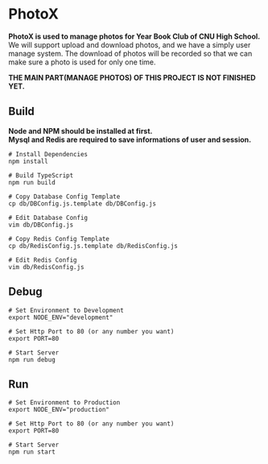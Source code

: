# PhotoX
**PhotoX is used to manage photos for Year Book Club of CNU High School.**  
We will support upload and download photos, and we have a simply user manage system. The download of photos will be recorded so that we can make sure a photo is used for only one time.  

**THE MAIN PART(MANAGE PHOTOS) OF THIS PROJECT IS NOT FINISHED YET.**  

## Build
**Node and NPM should be installed at first.**  
**Mysql and Redis are required to save informations of user and session.**  
```shell script
# Install Dependencies
npm install

# Build TypeScript
npm run build

# Copy Database Config Template
cp db/DBConfig.js.template db/DBConfig.js

# Edit Database Config
vim db/DBConfig.js

# Copy Redis Config Template
cp db/RedisConfig.js.template db/RedisConfig.js

# Edit Redis Config
vim db/RedisConfig.js
```

## Debug
```shell script
# Set Environment to Development
export NODE_ENV="development"

# Set Http Port to 80 (or any number you want)
export PORT=80

# Start Server
npm run debug
```

## Run
```shell script
# Set Environment to Production
export NODE_ENV="production"

# Set Http Port to 80 (or any number you want)
export PORT=80

# Start Server
npm run start
```
